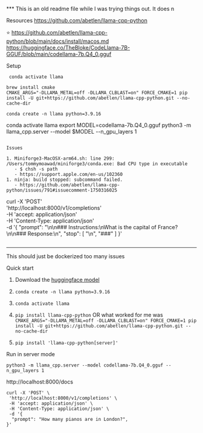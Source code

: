 \*\*\* This is an old readme file while I was trying things out. It does n

Resources
https://github.com/abetlen/llama-cpp-python

⭐ https://github.com/abetlen/llama-cpp-python/blob/main/docs/install/macos.md
https://huggingface.co/TheBloke/CodeLlama-7B-GGUF/blob/main/codellama-7b.Q4_0.gguf

Setup

```
 conda activate llama

brew install cmake
CMAKE_ARGS="-DLLAMA_METAL=off -DLLAMA_CLBLAST=on" FORCE_CMAKE=1 pip install -U git+https://github.com/abetlen/llama-cpp-python.git --no-cache-dir

conda create -n llama python=3.9.16

```

conda activate llama
export MODEL=codellama-7b.Q4_0.gguf
python3 -m llama_cpp.server --model $MODEL --n_gpu_layers 1

```

Issues

1. Miniforge3-MacOSX-arm64.sh: line 299: /Users/tommymoawad/miniforge3/conda.exe: Bad CPU type in executable
   - $ chsh -s path
   - https://support.apple.com/en-us/102360
1. ninja: build stopped: subcommand failed.
   - https://github.com/abetlen/llama-cpp-python/issues/791#issuecomment-1750316025

```

curl -X 'POST' \
 'http://localhost:8000/v1/completions' \
 -H 'accept: application/json' \
 -H 'Content-Type: application/json' \
 -d '{
"prompt": "\n\n### Instructions:\nWhat is the capital of France?\n\n### Response:\n",
"stop": [
"\n",
"###"
]
}'

```

```

---

This should just be dockerized too many issues

Quick start

1. Download the [huggingface model](https://huggingface.co/TheBloke/CodeLlama-7B-GGUF/blob/main/codellama-7b.Q4_0.gguf)

1. `conda create -n llama python=3.9.16`

1. `conda activate llama`

1. `pip install llama-cpp-python`
   OR what worked for me was
   `CMAKE_ARGS="-DLLAMA_METAL=off -DLLAMA_CLBLAST=on" FORCE_CMAKE=1 pip install -U git+https://github.com/abetlen/llama-cpp-python.git --no-cache-dir`

1. `pip install 'llama-cpp-python[server]'`

Run in server mode

```
python3 -m llama_cpp.server --model codellama-7b.Q4_0.gguf --n_gpu_layers 1
```

http://localhost:8000/docs

```
curl -X 'POST' \
 'http://localhost:8000/v1/completions' \
 -H 'accept: application/json' \
 -H 'Content-Type: application/json' \
 -d '{
  "prompt": "How many pianos are in London?",
}'
```
